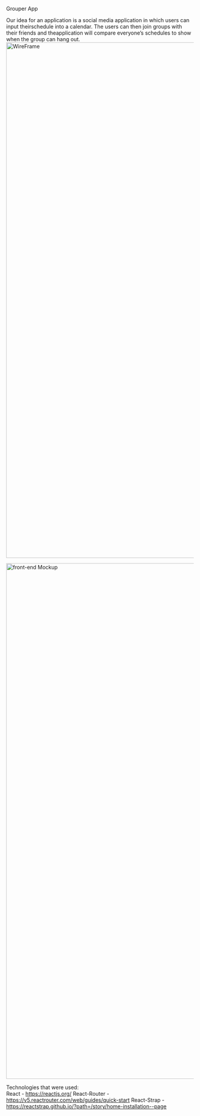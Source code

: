 Grouper App

Our idea for an application is a social media application in which users can input theirschedule into a calendar.  The users can then join groups with their friends and theapplication will compare everyone’s schedules to show when the group can hang out.
<img width="1381" alt="WireFrame" src="../pictures/UpdatedGrouper_Wireframe.png">

<img width="1381" alt="front-end Mockup" src="../pictures/grouper-frontend-mockup.jpg">

Technologies that were used:  
    React - https://reactjs.org/ 
    React-Router - https://v5.reactrouter.com/web/guides/quick-start 
    React-Strap - https://reactstrap.github.io/?path=/story/home-installation--page 